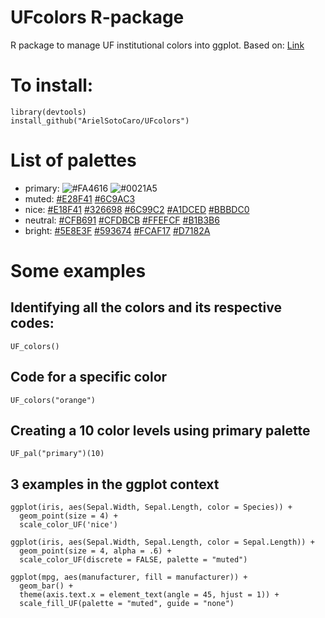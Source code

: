 # UFcolors R-package
 R package to manage UF institutional colors into ggplot. Based on: 
 [Link](https://drsimonj.svbtle.com/creating-corporate-colour-palettes-for-ggplot2)
 
 # To install:
``` 
library(devtools)
install_github("ArielSotoCaro/UFcolors")
```

# List of palettes
- primary: ![#FA4616](https://placehold.it/15/FA4616/000000?text=+)  ![#0021A5](https://placehold.it/15/0021A5/000000?text=+) 
- muted: [#E28F41](https://placehold.it/15/E28F41/000000?text=+) [#6C9AC3](https://placehold.it/15/6C9AC3/000000?text=+) 
- nice: [#E18F41](https://placehold.it/15/E18F41/000000?text=+) [#326698](https://placehold.it/15/326698/000000?text=+) [#6C99C2](https://placehold.it/15/6C99C2/000000?text=+) [#A1DCED](https://placehold.it/15/A1DCED/000000?text=+) [#BBBDC0](https://placehold.it/15/BBBDC0/000000?text=+)
- neutral: [#CFB691](https://placehold.it/15/CFB691/000000?text=+) [#CFDBCB](https://placehold.it/15/CFDBCB/000000?text=+) [#FFEFCF](https://placehold.it/15/FFEFCF/000000?text=+) [#B1B3B6](https://placehold.it/15/B1B3B6/000000?text=+)
- bright: [#5E8E3F](https://placehold.it/15/5E8E3F/000000?text=+) [#593674](https://placehold.it/15/593674/000000?text=+) [#FCAF17](https://placehold.it/15/FCAF17/000000?text=+) [#D7182A](https://placehold.it/15/D7182A/000000?text=+)

# Some examples

## Identifying all the colors and its respective codes:
`UF_colors()`

## Code for a specific color
`UF_colors("orange")` 

## Creating a 10 color levels using primary palette
`UF_pal("primary")(10)`

## 3 examples in the ggplot context
```
ggplot(iris, aes(Sepal.Width, Sepal.Length, color = Species)) +
  geom_point(size = 4) +
  scale_color_UF('nice')
```
```  
ggplot(iris, aes(Sepal.Width, Sepal.Length, color = Sepal.Length)) +
  geom_point(size = 4, alpha = .6) +
  scale_color_UF(discrete = FALSE, palette = "muted")
```  
```
ggplot(mpg, aes(manufacturer, fill = manufacturer)) +
  geom_bar() +
  theme(axis.text.x = element_text(angle = 45, hjust = 1)) +
  scale_fill_UF(palette = "muted", guide = "none")
```
